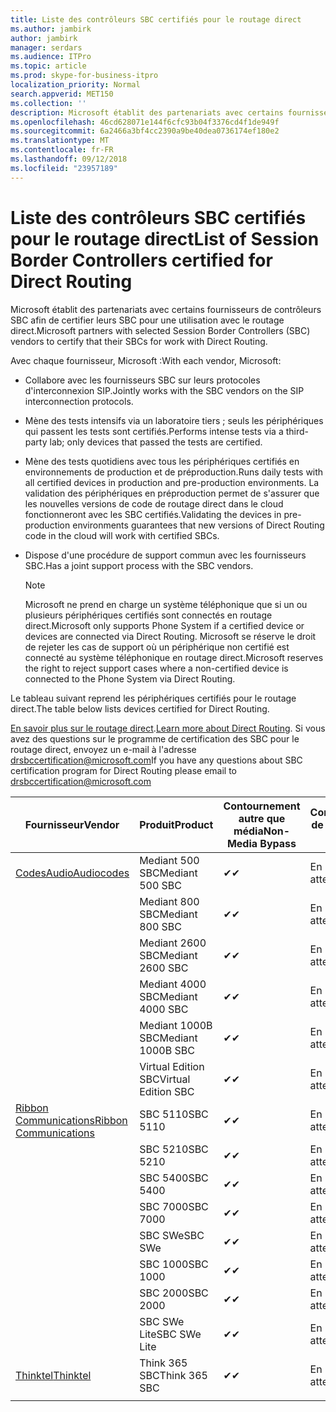 ```yaml
---
title: Liste des contrôleurs SBC certifiés pour le routage direct
ms.author: jambirk
author: jambirk
manager: serdars
ms.audience: ITPro
ms.topic: article
ms.prod: skype-for-business-itpro
localization_priority: Normal
search.appverid: MET150
ms.collection: ''
description: Microsoft établit des partenariats avec certains fournisseurs SBC afin de certifier leur SBC pour une utilisation avec le routage direct.
ms.openlocfilehash: 46cd628071e144f6cfc93b04f3376cd4f1de949f
ms.sourcegitcommit: 6a2466a3bf4cc2390a9be40dea0736174ef180e2
ms.translationtype: MT
ms.contentlocale: fr-FR
ms.lasthandoff: 09/12/2018
ms.locfileid: "23957189"
---
```

# <a name="list-of-session-border-controllers-certified-for-direct-routing"></a><span data-ttu-id="e18eb-103">Liste des contrôleurs SBC certifiés pour le routage direct</span><span class="sxs-lookup"><span data-stu-id="e18eb-103">List of Session Border Controllers certified for Direct Routing</span></span>

<span data-ttu-id="e18eb-104">Microsoft établit des partenariats avec certains fournisseurs de contrôleurs SBC afin de certifier leurs SBC pour une utilisation avec le routage direct.</span><span class="sxs-lookup"><span data-stu-id="e18eb-104">Microsoft partners with selected Session Border Controllers (SBC) vendors to certify that their SBCs for work with Direct Routing.</span></span> 

<span data-ttu-id="e18eb-105">Avec chaque fournisseur, Microsoft :</span><span class="sxs-lookup"><span data-stu-id="e18eb-105">With each vendor, Microsoft:</span></span> 

- <span data-ttu-id="e18eb-106">Collabore avec les fournisseurs SBC sur leurs protocoles d'interconnexion SIP.</span><span class="sxs-lookup"><span data-stu-id="e18eb-106">Jointly works with the SBC vendors on the SIP interconnection protocols.</span></span>
- <span data-ttu-id="e18eb-107">Mène des tests intensifs via un laboratoire tiers ; seuls les périphériques qui passent les tests sont certifiés.</span><span class="sxs-lookup"><span data-stu-id="e18eb-107">Performs intense tests via a third-party lab; only devices that passed the tests are certified.</span></span> 
- <span data-ttu-id="e18eb-108">Mène des tests quotidiens avec tous les périphériques certifiés en environnements de production et de préproduction.</span><span class="sxs-lookup"><span data-stu-id="e18eb-108">Runs daily tests with all certified devices in production and pre-production environments.</span></span> <span data-ttu-id="e18eb-109">La validation des périphériques en préproduction permet de s'assurer que les nouvelles versions de code de routage direct dans le cloud fonctionneront avec les SBC certifiés.</span><span class="sxs-lookup"><span data-stu-id="e18eb-109">Validating the devices in pre-production environments guarantees that new versions of Direct Routing code in the cloud will work with certified SBCs.</span></span> 
- <span data-ttu-id="e18eb-110">Dispose d'une procédure de support commun avec les fournisseurs SBC.</span><span class="sxs-lookup"><span data-stu-id="e18eb-110">Has a joint support process with the SBC vendors.</span></span>
 

  > [!NOTE]
  > <span data-ttu-id="e18eb-111">Microsoft ne prend en charge un système téléphonique que si un ou plusieurs périphériques certifiés sont connectés en routage direct.</span><span class="sxs-lookup"><span data-stu-id="e18eb-111">Microsoft only supports Phone System if a certified device or devices are connected via Direct Routing.</span></span> <span data-ttu-id="e18eb-112">Microsoft se réserve le droit de rejeter les cas de support où un périphérique non certifié est connecté au système téléphonique en routage direct.</span><span class="sxs-lookup"><span data-stu-id="e18eb-112">Microsoft reserves the right to reject support cases where a non-certified device is connected to the Phone System via Direct Routing.</span></span> 

<span data-ttu-id="e18eb-113">Le tableau suivant reprend les périphériques certifiés pour le routage direct.</span><span class="sxs-lookup"><span data-stu-id="e18eb-113">The table below lists devices certified for Direct Routing.</span></span> 

<span data-ttu-id="e18eb-114">[En savoir plus sur le routage direct](https://aka.ms/dr).</span><span class="sxs-lookup"><span data-stu-id="e18eb-114">[Learn more about Direct Routing](https://aka.ms/dr).</span></span> <span data-ttu-id="e18eb-115">Si vous avez des questions sur le programme de certification des SBC pour le routage direct, envoyez un e-mail à l'adresse drsbccertification@microsoft.com</span><span class="sxs-lookup"><span data-stu-id="e18eb-115">If you have any questions about SBC certification program for Direct Routing please email to drsbccertification@microsoft.com</span></span>


|<span data-ttu-id="e18eb-116">Fournisseur</span><span class="sxs-lookup"><span data-stu-id="e18eb-116">Vendor</span></span>  |<span data-ttu-id="e18eb-117">Produit</span><span class="sxs-lookup"><span data-stu-id="e18eb-117">Product</span></span>  |<span data-ttu-id="e18eb-118">Contournement autre que média</span><span class="sxs-lookup"><span data-stu-id="e18eb-118">Non-Media Bypass</span></span>  |<span data-ttu-id="e18eb-119">Contournement de média</span><span class="sxs-lookup"><span data-stu-id="e18eb-119">Media Bypass</span></span>  |<span data-ttu-id="e18eb-120">Version du logiciel</span><span class="sxs-lookup"><span data-stu-id="e18eb-120">Software Version</span></span>|
|---------|---------|---------|---------|---------|
|[<span data-ttu-id="e18eb-121">CodesAudio</span><span class="sxs-lookup"><span data-stu-id="e18eb-121">Audiocodes</span></span>](https://www.audiocodes.com/solutions-products/products/products-for-microsoft-365/sbcs-media-gateways)    |   <span data-ttu-id="e18eb-122">Mediant 500 SBC</span><span class="sxs-lookup"><span data-stu-id="e18eb-122">Mediant 500 SBC</span></span>       |    <span data-ttu-id="e18eb-123">&#10004;</span><span class="sxs-lookup"><span data-stu-id="e18eb-123">&#10004;</span></span>     |    <span data-ttu-id="e18eb-124">En attente</span><span class="sxs-lookup"><span data-stu-id="e18eb-124">Pending</span></span>      |     <span data-ttu-id="e18eb-125">7.20A.200.055</span><span class="sxs-lookup"><span data-stu-id="e18eb-125">7.20A.200.055</span></span>     |
|  |   <span data-ttu-id="e18eb-126">Mediant 800 SBC</span><span class="sxs-lookup"><span data-stu-id="e18eb-126">Mediant 800 SBC</span></span>       |    <span data-ttu-id="e18eb-127">&#10004;</span><span class="sxs-lookup"><span data-stu-id="e18eb-127">&#10004;</span></span>      |     <span data-ttu-id="e18eb-128">En attente</span><span class="sxs-lookup"><span data-stu-id="e18eb-128">Pending</span></span>    |      <span data-ttu-id="e18eb-129">7.20A.200.055</span><span class="sxs-lookup"><span data-stu-id="e18eb-129">7.20A.200.055</span></span>    |
|     |      <span data-ttu-id="e18eb-130">Mediant 2600 SBC</span><span class="sxs-lookup"><span data-stu-id="e18eb-130">Mediant 2600 SBC</span></span>    |     <span data-ttu-id="e18eb-131">&#10004;</span><span class="sxs-lookup"><span data-stu-id="e18eb-131">&#10004;</span></span>     |    <span data-ttu-id="e18eb-132">En attente</span><span class="sxs-lookup"><span data-stu-id="e18eb-132">Pending</span></span>     |    <span data-ttu-id="e18eb-133">7.20A.200.055</span><span class="sxs-lookup"><span data-stu-id="e18eb-133">7.20A.200.055</span></span>      |
|     |   <span data-ttu-id="e18eb-134">Mediant 4000 SBC</span><span class="sxs-lookup"><span data-stu-id="e18eb-134">Mediant 4000 SBC</span></span>       |     <span data-ttu-id="e18eb-135">&#10004;</span><span class="sxs-lookup"><span data-stu-id="e18eb-135">&#10004;</span></span>     |    <span data-ttu-id="e18eb-136">En attente</span><span class="sxs-lookup"><span data-stu-id="e18eb-136">Pending</span></span>     |    <span data-ttu-id="e18eb-137">7.20A.200.055</span><span class="sxs-lookup"><span data-stu-id="e18eb-137">7.20A.200.055</span></span>      |
|     |    <span data-ttu-id="e18eb-138">Mediant 1000B SBC</span><span class="sxs-lookup"><span data-stu-id="e18eb-138">Mediant 1000B  SBC</span></span>   |    <span data-ttu-id="e18eb-139">&#10004;</span><span class="sxs-lookup"><span data-stu-id="e18eb-139">&#10004;</span></span>      |  <span data-ttu-id="e18eb-140">En attente</span><span class="sxs-lookup"><span data-stu-id="e18eb-140">Pending</span></span>       |    <span data-ttu-id="e18eb-141">7.20A.200.055</span><span class="sxs-lookup"><span data-stu-id="e18eb-141">7.20A.200.055</span></span>   |
|     |   <span data-ttu-id="e18eb-142">Virtual Edition SBC</span><span class="sxs-lookup"><span data-stu-id="e18eb-142">Virtual Edition SBC</span></span>    |   <span data-ttu-id="e18eb-143">&#10004;</span><span class="sxs-lookup"><span data-stu-id="e18eb-143">&#10004;</span></span>   |<span data-ttu-id="e18eb-144">En attente</span><span class="sxs-lookup"><span data-stu-id="e18eb-144">Pending</span></span>         |     <span data-ttu-id="e18eb-145">7.20A.200.055</span><span class="sxs-lookup"><span data-stu-id="e18eb-145">7.20A.200.055</span></span>     |
|[<span data-ttu-id="e18eb-146">Ribbon Communications</span><span class="sxs-lookup"><span data-stu-id="e18eb-146">Ribbon Communications</span></span>](https://ribboncommunications.com/solutions/enterprise-solutions/microsoft-skype-business)     | <span data-ttu-id="e18eb-147">SBC 5110</span><span class="sxs-lookup"><span data-stu-id="e18eb-147">SBC 5110</span></span>    |    <span data-ttu-id="e18eb-148">&#10004;</span><span class="sxs-lookup"><span data-stu-id="e18eb-148">&#10004;</span></span>      |   <span data-ttu-id="e18eb-149">En attente</span><span class="sxs-lookup"><span data-stu-id="e18eb-149">Pending</span></span>      |     <span data-ttu-id="e18eb-150">V6.2</span><span class="sxs-lookup"><span data-stu-id="e18eb-150">V6.2</span></span>     |
|     |<span data-ttu-id="e18eb-151">SBC 5210</span><span class="sxs-lookup"><span data-stu-id="e18eb-151">SBC 5210</span></span>     |     <span data-ttu-id="e18eb-152">&#10004;</span><span class="sxs-lookup"><span data-stu-id="e18eb-152">&#10004;</span></span>     |    <span data-ttu-id="e18eb-153">En attente</span><span class="sxs-lookup"><span data-stu-id="e18eb-153">Pending</span></span>     |    <span data-ttu-id="e18eb-154">V6.2</span><span class="sxs-lookup"><span data-stu-id="e18eb-154">V6.2</span></span>      |
|     | <span data-ttu-id="e18eb-155">SBC 5400</span><span class="sxs-lookup"><span data-stu-id="e18eb-155">SBC 5400</span></span>     |    <span data-ttu-id="e18eb-156">&#10004;</span><span class="sxs-lookup"><span data-stu-id="e18eb-156">&#10004;</span></span>  |    <span data-ttu-id="e18eb-157">En attente</span><span class="sxs-lookup"><span data-stu-id="e18eb-157">Pending</span></span>     |   <span data-ttu-id="e18eb-158">V6.2</span><span class="sxs-lookup"><span data-stu-id="e18eb-158">V6.2</span></span>    |
|     |<span data-ttu-id="e18eb-159">SBC 7000</span><span class="sxs-lookup"><span data-stu-id="e18eb-159">SBC 7000</span></span>     |     <span data-ttu-id="e18eb-160">&#10004;</span><span class="sxs-lookup"><span data-stu-id="e18eb-160">&#10004;</span></span>  |    <span data-ttu-id="e18eb-161">En attente</span><span class="sxs-lookup"><span data-stu-id="e18eb-161">Pending</span></span>     |    <span data-ttu-id="e18eb-162">V6.2</span><span class="sxs-lookup"><span data-stu-id="e18eb-162">V6.2</span></span>      |
|     | <span data-ttu-id="e18eb-163">SBC SWe</span><span class="sxs-lookup"><span data-stu-id="e18eb-163">SBC SWe</span></span>  |   <span data-ttu-id="e18eb-164">&#10004;</span><span class="sxs-lookup"><span data-stu-id="e18eb-164">&#10004;</span></span>    |    <span data-ttu-id="e18eb-165">En attente</span><span class="sxs-lookup"><span data-stu-id="e18eb-165">Pending</span></span>     |    <span data-ttu-id="e18eb-166">V6.2</span><span class="sxs-lookup"><span data-stu-id="e18eb-166">V6.2</span></span>      |
|     |<span data-ttu-id="e18eb-167">SBC 1000</span><span class="sxs-lookup"><span data-stu-id="e18eb-167">SBC 1000</span></span>   |     <span data-ttu-id="e18eb-168">&#10004;</span><span class="sxs-lookup"><span data-stu-id="e18eb-168">&#10004;</span></span>   |     <span data-ttu-id="e18eb-169">En attente</span><span class="sxs-lookup"><span data-stu-id="e18eb-169">Pending</span></span>    |    <span data-ttu-id="e18eb-170">V7.0.2</span><span class="sxs-lookup"><span data-stu-id="e18eb-170">V7.0.2</span></span>   |<span data-ttu-id="e18eb-171">&#10004;</span><span class="sxs-lookup"><span data-stu-id="e18eb-171">&#10004;</span></span> 
|     | <span data-ttu-id="e18eb-172">SBC 2000</span><span class="sxs-lookup"><span data-stu-id="e18eb-172">SBC 2000</span></span>    |     <span data-ttu-id="e18eb-173">&#10004;</span><span class="sxs-lookup"><span data-stu-id="e18eb-173">&#10004;</span></span>   |    <span data-ttu-id="e18eb-174">En attente</span><span class="sxs-lookup"><span data-stu-id="e18eb-174">Pending</span></span>     |    <span data-ttu-id="e18eb-175">V7.0.2</span><span class="sxs-lookup"><span data-stu-id="e18eb-175">V7.0.2</span></span>      |
|     | <span data-ttu-id="e18eb-176">SBC SWe Lite</span><span class="sxs-lookup"><span data-stu-id="e18eb-176">SBC SWe Lite</span></span>     |<span data-ttu-id="e18eb-177">&#10004;</span><span class="sxs-lookup"><span data-stu-id="e18eb-177">&#10004;</span></span> | <span data-ttu-id="e18eb-178">En attente</span><span class="sxs-lookup"><span data-stu-id="e18eb-178">Pending</span></span> | <span data-ttu-id="e18eb-179">V7.0.4</span><span class="sxs-lookup"><span data-stu-id="e18eb-179">V7.0.4</span></span>
|[<span data-ttu-id="e18eb-180">Thinktel</span><span class="sxs-lookup"><span data-stu-id="e18eb-180">Thinktel</span></span>](https://www.thinktel.ca/services/think-365/think-365-overview/)     |    <span data-ttu-id="e18eb-181">Think 365 SBC</span><span class="sxs-lookup"><span data-stu-id="e18eb-181">Think 365 SBC</span></span>      |  <span data-ttu-id="e18eb-182">&#10004;</span><span class="sxs-lookup"><span data-stu-id="e18eb-182">&#10004;</span></span>       |    <span data-ttu-id="e18eb-183">En attente</span><span class="sxs-lookup"><span data-stu-id="e18eb-183">Pending</span></span>     |   <span data-ttu-id="e18eb-184">V1.4</span><span class="sxs-lookup"><span data-stu-id="e18eb-184">V1.4</span></span>       |
|     |         |         |         |         |
